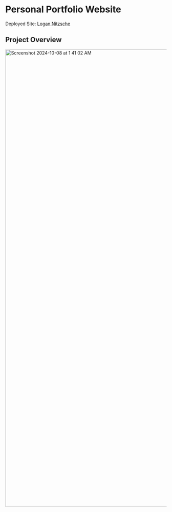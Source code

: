 # Personal Portfolio Website

Deployed Site: [Logan Nitzsche](https://logannitzsche.com)

## Project Overview

<img width="1425" alt="Screenshot 2024-10-08 at 1 41 02 AM" src="https://github.com/user-attachments/assets/6513f06d-a236-4c52-87bd-5fa52991046c">
